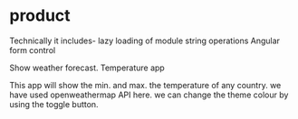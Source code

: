# product

Technically it includes-
lazy loading of module
string operations
Angular form control

Show weather forecast.
Temperature app

This app will show the min. and max. the temperature of any country.
we have used openweathermap API here.
we can change the theme colour by using the toggle button.










